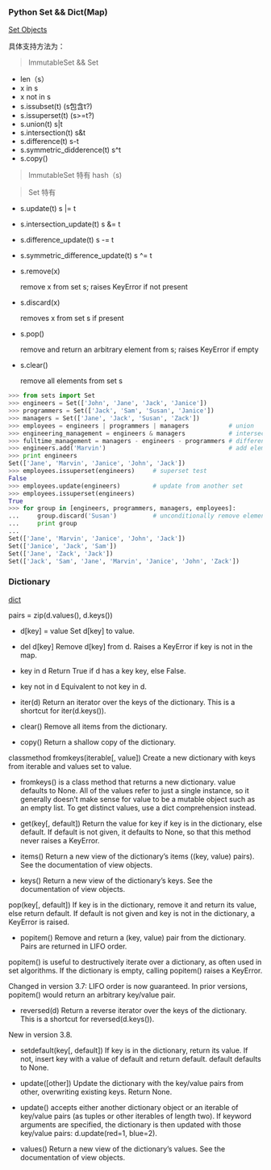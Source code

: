 ### Python Set && Dict(Map)

[Set Objects](https://docs.python.org/2/library/sets.html)

具体支持方法为：
>ImmutableSet && Set
+ len（s）
+ x in s 
+ x not in s 
+ s.issubset(t)    (s包含t?)
+ s.issuperset(t) (s>=t?)
+ s.union(t) s|t
+ s.intersection(t) s&t
+ s.difference(t)     s-t
+ s.symmetric_didderence(t) s^t
+ s.copy() 

> ImmutableSet 特有 hash（s)


> Set 特有

+ s.update(t) s |= t
+ s.intersection_update(t) s &= t
+ s.difference_update(t) s -= t
+ s.symmetric_difference_update(t)  s ^= t
+ s.remove(x)

    remove x from set s; raises KeyError if not present

+ s.discard(x)

    removes x from set s if present

+ s.pop()

    remove and return an arbitrary element from s; raises KeyError if empty

+ s.clear()

    remove all elements from set s
```python
>>> from sets import Set
>>> engineers = Set(['John', 'Jane', 'Jack', 'Janice'])
>>> programmers = Set(['Jack', 'Sam', 'Susan', 'Janice'])
>>> managers = Set(['Jane', 'Jack', 'Susan', 'Zack'])
>>> employees = engineers | programmers | managers           # union
>>> engineering_management = engineers & managers            # intersection
>>> fulltime_management = managers - engineers - programmers # difference
>>> engineers.add('Marvin')                                  # add element
>>> print engineers 
Set(['Jane', 'Marvin', 'Janice', 'John', 'Jack'])
>>> employees.issuperset(engineers)     # superset test
False
>>> employees.update(engineers)         # update from another set
>>> employees.issuperset(engineers)
True
>>> for group in [engineers, programmers, managers, employees]: 
...     group.discard('Susan')          # unconditionally remove element
...     print group
...
Set(['Jane', 'Marvin', 'Janice', 'John', 'Jack'])
Set(['Janice', 'Jack', 'Sam'])
Set(['Jane', 'Zack', 'Jack'])
Set(['Jack', 'Sam', 'Jane', 'Marvin', 'Janice', 'John', 'Zack'])

```

### Dictionary
[dict](https://docs.python.org/3/library/stdtypes.html#typesmapping)

pairs = zip(d.values(), d.keys())
+ d[key] = value
 Set d[key] to value.

+ del d[key]
Remove d[key] from d. Raises a KeyError if key is not in the map.

+ key in d
Return True if d has a key key, else False.

+ key not in d
Equivalent to not key in d.

+ iter(d)
Return an iterator over the keys of the dictionary. This is a shortcut for iter(d.keys()).

+ clear()
Remove all items from the dictionary.

+ copy()
Return a shallow copy of the dictionary.

classmethod fromkeys(iterable[, value])
Create a new dictionary with keys from iterable and values set to value.

+ fromkeys() is a class method that returns a new dictionary. value defaults to None. All of the values refer to just a single instance, so it generally doesn’t make sense for value to be a mutable object such as an empty list. To get distinct values, use a dict comprehension instead.

+ get(key[, default])
Return the value for key if key is in the dictionary, else default. If default is not given, it defaults to None, so that this method never raises a KeyError.

+ items()
Return a new view of the dictionary’s items ((key, value) pairs). See the documentation of view objects.

+ keys()
Return a new view of the dictionary’s keys. See the documentation of view objects.

pop(key[, default])
If key is in the dictionary, remove it and return its value, else return default. If default is not given and key is not in the dictionary, a KeyError is raised.

+ popitem()
Remove and return a (key, value) pair from the dictionary. Pairs are returned in LIFO order.

 popitem() is useful to destructively iterate over a dictionary, as often used in set algorithms. If the dictionary is empty, calling popitem() raises a KeyError.

Changed in version 3.7: LIFO order is now guaranteed. In prior versions, popitem() would return an arbitrary key/value pair.

+ reversed(d)
Return a reverse iterator over the keys of the dictionary. This is a shortcut for reversed(d.keys()).

New in version 3.8.

+ setdefault(key[, default])
If key is in the dictionary, return its value. If not, insert key with a value of default and return default. default defaults to None.

+ update([other])
Update the dictionary with the key/value pairs from other, overwriting existing keys. Return None.

 + update() 
 accepts either another dictionary object or an iterable of key/value pairs (as tuples or other iterables of length two). If keyword arguments are specified, the dictionary is then updated with those key/value pairs: d.update(red=1, blue=2).

+ values()
Return a new view of the dictionary’s values. See the documentation of view objects.